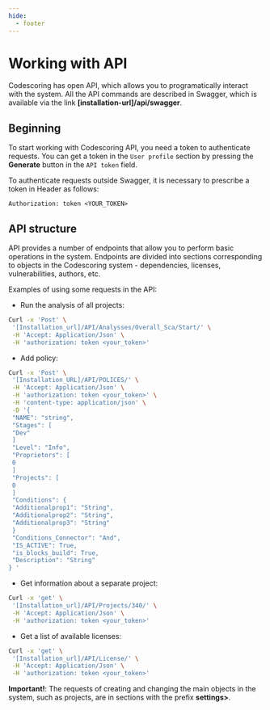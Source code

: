 ```yaml
---
hide:
  - footer
---
```


# Working with API

Codescoring has open API, which allows you to programatically interact with the system. All the API commands are described in Swagger, which is available via the link **[installation-url]/api/swagger**.

## Beginning

To start working with Codescoring API, you need a token to authenticate requests. You can get a token in the `User profile` section by pressing the **Generate** button in the `API token` field.

To authenticate requests outside Swagger, it is necessary to prescribe a token in Header as follows:

`Authorization: token <YOUR_TOKEN>`

## API structure

API provides a number of endpoints that allow you to perform basic operations in the system. Endpoints are divided into sections corresponding to objects in the Codescoring system - dependencies, licenses, vulnerabilities, authors, etc.

Examples of using some requests in the API:

- Run the analysis of all projects:

```Bash
Curl -x 'Post' \
 '[Installation_url]/API/Analysses/Overall_Sca/Start/' \
 -H 'Accept: Application/Json' \
 -H 'authorization: token <your_token>'
```

- Add policy:

```Bash
Curl -x 'Post' \
 '[Installation_URL]/API/POLICES/' \
 -H 'Accept: Application/Json' \
 -H 'authorization: token <your_token>' \
 -H 'content-type: application/json' \
 -D '{
 "NAME": "string",
 "Stages": [
 "Dev"
 ]
 "Level": "Info",
 "Proprietors": [
 0
 ]
 "Projects": [
 0
 ]
 "Conditions": {
 "Additionalprop1": "String",
 "Additionalprop2": "String",
 "Additionalprop3": "String"
 }
 "Conditions_Connector": "And",
 "IS_ACTIVE": True,
 "is_blocks_build": True,
 "Description": "String"
} '
```

- Get information about a separate project:

```Bash
Curl -x 'get' \
 '[Installation_url]/API/Projects/340/' \
 -H 'Accept: Application/Json' \
 -H 'authorization: token <your_token>'
```

- Get a list of available licenses:

```Bash
Curl -x 'get' \
 '[Installation_url]/API/License/' \
 -H 'Accept: Application/Json' \
 -H 'authorization: token <your_token>'
```

**Important!**: The requests of creating and changing the main objects in the system, such as projects, are in sections with the prefix **settings>**.
